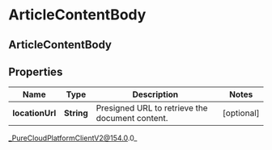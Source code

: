 # ArticleContentBody

## ArticleContentBody

## Properties

|Name | Type | Description | Notes|
|------------ | ------------- | ------------- | -------------|
| **locationUrl** | **String** | Presigned URL to retrieve the document content. | [optional] |



_PureCloudPlatformClientV2@154.0.0_
